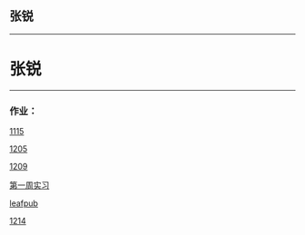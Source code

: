 ## 张锐
<hr>
<h1>张锐</h1>
<hr>
<h3>作业：</h3>
<p><a href="https://zangrui.github.io/1115">1115</a></p>
<p><a href="https://zangrui.github.io/zy/1205/index.html">1205</a></p>
<p><a href="https://zangrui.github.io/zy/1209/index.html">1209</a></p>
<p><a href="https://zangrui.github.io/zy/web/index.html">第一周实习</a></p>
<p><a href="https://zangrui.github.io/zy/leafpub作业/index.html">leafpub</a></p>
<p><a href="https://zangrui.github.io/zy/12.14/index.html">1214</a></p>
